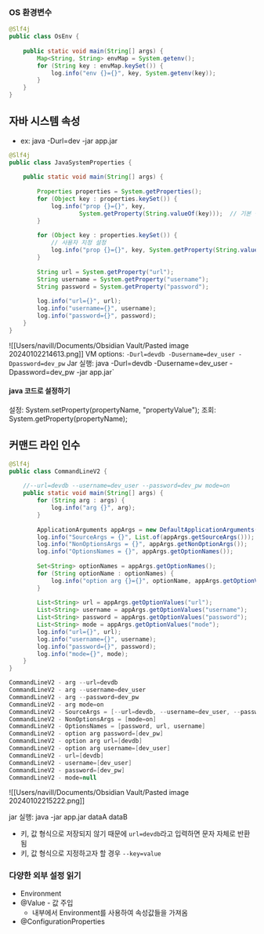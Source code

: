 
### OS 환경변수
```java
@Slf4j  
public class OsEnv {  
  
    public static void main(String[] args) {  
        Map<String, String> envMap = System.getenv();  
        for (String key : envMap.keySet()) {  
            log.info("env {}={}", key, System.getenv(key));  
        }  
    }  
}
```

## 자바 시스템 속성
- ex: java -Durl=dev -jar app.jar
```java
@Slf4j  
public class JavaSystemProperties {  
  
    public static void main(String[] args) {  
  
        Properties properties = System.getProperties();  
        for (Object key : properties.keySet()) {  
            log.info("prop {}={}", key,  
                    System.getProperty(String.valueOf(key)));  // 기본 설정  
        }  
  
        for (Object key : properties.keySet()) {  
            // 사용자 지정 설정  
            log.info("prop {}={}", key, System.getProperty(String.valueOf(key)));  
        }  
  
        String url = System.getProperty("url");  
        String username = System.getProperty("username");  
        String password = System.getProperty("password");  
  
        log.info("url={}", url);  
        log.info("username={}", username);  
        log.info("password={}", password);  
    }  
}
```
![[Users/navill/Documents/Obsidian Vault/Pasted image 20240102214613.png]]
VM options: `-Durl=devdb -Dusername=dev_user -Dpassword=dev_pw`
Jar 실행: java -Durl=devdb -Dusername=dev_user -Dpassword=dev_pw -jar app.jar`

#### java 코드로 설정하기
설정: System.setProperty(propertyName, "propertyValue");
조회: System.getProperty(propertyName);


## 커맨드 라인 인수

```java
@Slf4j  
public class CommandLineV2 {  
  
    //--url=devdb --username=dev_user --password=dev_pw mode=on  
    public static void main(String[] args) {  
        for (String arg : args) {  
            log.info("arg {}", arg);  
        }  
  
        ApplicationArguments appArgs = new DefaultApplicationArguments(args);  
        log.info("SourceArgs = {}", List.of(appArgs.getSourceArgs()));  
        log.info("NonOptionsArgs = {}", appArgs.getNonOptionArgs());  
        log.info("OptionsNames = {}", appArgs.getOptionNames());  
  
        Set<String> optionNames = appArgs.getOptionNames();  
        for (String optionName : optionNames) {  
            log.info("option arg {}={}", optionName, appArgs.getOptionValues(optionName));  
        }  
  
        List<String> url = appArgs.getOptionValues("url");  
        List<String> username = appArgs.getOptionValues("username");  
        List<String> password = appArgs.getOptionValues("password");  
        List<String> mode = appArgs.getOptionValues("mode");  
        log.info("url={}", url);  
        log.info("username={}", username);  
        log.info("password={}", password);  
        log.info("mode={}", mode);  
    }  
}

CommandLineV2 - arg --url=devdb  
CommandLineV2 - arg --username=dev_user  
CommandLineV2 - arg --password=dev_pw  
CommandLineV2 - arg mode=on  
CommandLineV2 - SourceArgs = [--url=devdb, --username=dev_user, --password=dev_pw, mode=on]  
CommandLineV2 - NonOptionsArgs = [mode=on]  
CommandLineV2 - OptionsNames = [password, url, username]  
CommandLineV2 - option arg password=[dev_pw]  
CommandLineV2 - option arg url=[devdb]  
CommandLineV2 - option arg username=[dev_user]  
CommandLineV2 - url=[devdb]  
CommandLineV2 - username=[dev_user]  
CommandLineV2 - password=[dev_pw]  
CommandLineV2 - mode=null
```
![[Users/navill/Documents/Obsidian Vault/Pasted image 20240102215222.png]]


jar 실행: java -jar app.jar dataA dataB
- 키, 값 형식으로 저장되지 않기 때문에 `url=devdb`라고 입력하면 문자 자체로 반환됨
- 키, 값 형식으로 지정하고자 할 경우 `--key=value`


### 다양한 외부 설정 읽기
- Environment
- @Value - 값 주입
	- 내부에서 Environment를 사용하여 속성값들을 가져옴
- @ConfigurationProperties